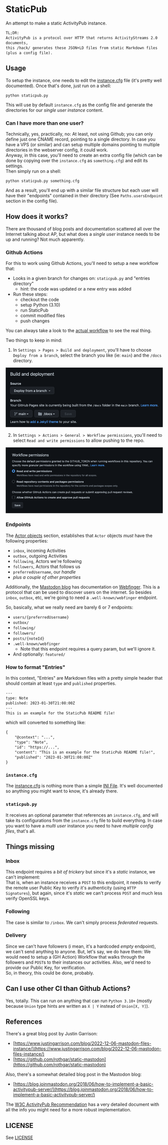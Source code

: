 # StaticPub

An attempt to make a static ActivityPub instance.

```
TL;DR: 
ActivityPub is a protocol over HTTP that returns ActivityStreams 2.0 documents, 
this /hack/ generates these JSON+LD files from static Markdown files (plus a config file).
```
## Usage

To setup the instance, one needs to edit the [instance.cfg](instance.cfg) file (it's pretty well documented).
Once that's done, just run on a shell: 
```
python staticpub.py
```

This will use by default `instance.cfg` as the config file and generate the directories for our _single user instance_ content.

### Can I have more than one user?

Technically, yes, practically, no: At least, not using Github; you can only define just one CNAME record, pointing to a single directory. In case you have a VPS (or similar) and can setup multiple domains pointing to multiple directories in the webserver config, it could work.  
Anyway, in this case, you'll need to create an extra config file (which can be done by copying over the `instance.cfg` as `something.cfg`) and edit its settings.  
Then simply run on a shell:
```
python staticpub.py something.cfg
```
And as a result, you'll end up with a similar file structure but each user will have their "endpoints" contained in their directory (See `Paths.usersEndpoint` section in the config file).

## How does it works?

There are thousand of blog posts and documentation scattered all over the Internet talking about AP, but what does a _single user_ instance needs to be up and running? Not much apparently.  

### Github Actions

For this to work using Github Actions, you'll need to setup a new workflow that:

* Looks in a given branch for changes on: `staticpub.py` and "entries directory"
  * hint: the code was updated or a new entry was added
* Run these steps:
  * checkout the code
  * setup Python (3.10)
  * run StaticPub
  * commit modified files
  * push changes

You can always take a look to the [actual workflow](.github/workflows/staticpub.yml) to see the real thing.

Two things to keep in mind: 

1. In `Settings > Pages > Build and deployment`, you'll have to choose `Deploy from a branch`, select the branch you like (ie: `main`) and the `/docs` directory.

![](readme_images/gh-actions.png)

2. In `Settings > Actions > General > Workflow permissions`, you'll need to select `Read and write permissions` to allow pushing to the repo.

![](readme_images/gh-permissions.png)

### Endpoints

The [Actor objects](https://www.w3.org/TR/activitypub/#actor-objects) section, establishes that `Actor` objects _must_ have the following properties:

* `inbox`, incoming Activities 
* `outbox`, outgoing Activities
* `following`, Actors we're following
* `followers`, Actors that follows us
* `preferredUsername`, our *handle*
* *plus a couple of other properties*

Additionally, the [Mastodon blog](https://blog.joinmastodon.org/2018/06/how-to-implement-a-basic-activitypub-server/) has documentation on [Webfinger](https://www.rfc-editor.org/rfc/rfc7033). This is a protocol that can be used to discover users on the internet. So besides `inbox`, `outbox`, etc, we're going to need a `.well-known/webfinger` endpoint.

So, basically, what we really need are barely 6 or 7 endpoints:

* `users/{preferredUsername}`
* `outbox/`
* `following/`
* `followers/`
* `posts/{noteId}`
* `.well-known/webfinger`
  * Note that this endpoint requires a query param, but we'll ignore it.
* And optionally: `featured/`

### How to format "Entries"

In this context, "Entries" are Markdown files with a pretty simple header that should contain at least `type` and `published` properties.

```
---
type: Note
published: 2023-01-30T21:08:00Z
---
This is an example for the StaticPub README file! 
```

which will converted to something like:

```
{
    "@context": "...",
    "type": "Note",
    "id": "https://...",
    "content": "This is an example for the StaticPub README file!",
    "published": "2023-01-30T21:08:00Z"
}
```

### `instance.cfg`

The [instance.cfg](instance.cfg) is nothing more than a simple [INI File](https://en.wikipedia.org/wiki/INI_file). It's well documented so anything you might want to know, it's already there.

### `staticpub.py`

It receives an optional parameter that references an `instance.cfg`, and will take its configurations from the `instance.cfg` file to build everything. In case you want to have a _multi user_ instance you need to have _multiple config files_, that's all.

## Things missing

### Inbox

This endpoint requires a _bit of trickery_ but since it's a _static_ instance, we can't implement:  
That is, when an instance receives a `POST` to this endpoint, it needs to verify the remote user Public Key to verify it's authenticity (using `HTTP Signatures`), but again, since it's _static_ we can't process `POST` and much less verify OpenSSL keys.

### Following

The case is similar to `/inbox`. We can't simply process _federated_ requests.

### Delivery

Since we can't have followers (i mean, it's a hardcoded _empty_ endpoint), we can't send anything to anyone. But, let's say, we do have them: We would need to setup a (GH Action) Workflow that walks through the followers and `POST`s to their instances our activities. Also, we'd need to provide our Public Key, for verification.  
So, in theory, this could be done, probably.

## Can I use other CI than Github Actions?

Yes, totally. This can run on anything that can run `Python 3.10+` (mostly because `Union` type hints are written as `X | Y` instead of `Union[X, Y]`).

## References

There's a great blog post by Justin Garrison:
* [https://www.justingarrison.com/blog/2022-12-06-mastodon-files-instance/](https://www.justingarrison.com/blog/2022-12-06-mastodon-files-instance/)
* [https://github.com/rothgar/static-mastodon](https://github.com/rothgar/static-mastodon)
  
Also, there's a somewhat detailed blog post in the Mastodon blog:
* [https://blog.joinmastodon.org/2018/06/how-to-implement-a-basic-activitypub-server/](https://blog.joinmastodon.org/2018/06/how-to-implement-a-basic-activitypub-server/)

The [W3C ActivityPub Recommendation](https://www.w3.org/TR/activitypub/) has a very detailed document with all the info you might need for a more robust implementation. 

## LICENSE

See [LICENSE](LICENSE)